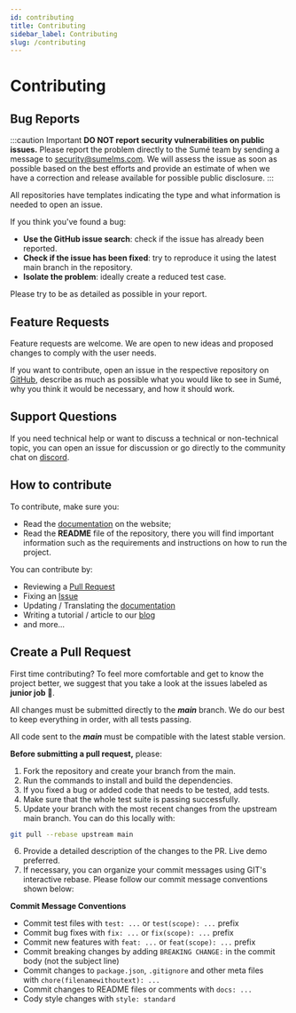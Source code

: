 ```yaml
---
id: contributing
title: Contributing
sidebar_label: Contributing
slug: /contributing
---
```


# Contributing

## Bug Reports

:::caution Important **DO NOT report security vulnerabilities on public issues.** Please report the problem directly to the Sumé team by sending a message to [security@sumelms.com](security@sumelms.com). We will assess the issue as soon as possible based on the best efforts and provide an estimate of when we have a correction and release available for possible public disclosure. :::

All repositories have templates indicating the type and what information is needed to open an issue.

If you think you've found a bug:

- **Use the GitHub issue search**: check if the issue has already been reported.
- **Check if the issue has been fixed**: try to reproduce it using the latest main branch in the repository.
- **Isolate the problem**: ideally create a reduced test case.

Please try to be as detailed as possible in your report.

## Feature Requests

Feature requests are welcome. We are open to new ideas and proposed changes to comply with the user needs.

If you want to contribute, open an issue in the respective repository on [GitHub](https://github.com/sumelms), describe as much as possible what you would like to see in Sumé, why you think it would be necessary, and how it should work.

## Support Questions

If you need technical help or want to discuss a technical or non-technical topic, you can open an issue for discussion or go directly to the community chat on [discord](https://discord.com/invite/aaJzjBunTZ).

## How to contribute

To contribute, make sure you:

- Read the [documentation](https://sumelms.com/docs/) on the website;
- Read the **README** file of the repository, there you will find important information such as the requirements and instructions on how to run the project.

You can contribute by:

- Reviewing a [Pull Request](https://github.com/sumelms)
- Fixing an [Issue](https://github.com/sumelms)
- Updating / Translating the [documentation](https://github.com/sumelms/website/tree/main/docs)
- Writing a tutorial / article to our [blog](https://medium.com/sumelms)
- and more...

## Create a Pull Request

First time contributing? To feel more comfortable and get to know the project better, we suggest that you take a look at the issues labeled as **junior job :baby:**.

All changes must be submitted directly to the ***main*** branch. We do our best to keep everything in order, with all tests passing.

All code sent to the ***main*** must be compatible with the latest stable version.

**Before submitting a pull request,** please:

1. Fork the repository and create your branch from the main.
2. Run the commands to install and build the dependencies.
3. If you fixed a bug or added code that needs to be tested, add tests.
4. Make sure that the whole test suite is passing successfully.
5. Update your branch with the most recent changes from the upstream main branch. You can do this locally with:

  ```sh
  git pull --rebase upstream main
  ```

6. Provide a detailed description of the changes to the PR. Live demo preferred.
7. If necessary, you can organize your commit messages using GIT's interactive rebase. Please follow our commit message conventions shown below:

  **Commit Message Conventions**

  - Commit test files with `test: ...` or `test(scope): ...` prefix
  - Commit bug fixes with `fix: ...` or `fix(scope): ...` prefix
  - Commit new features with `feat: ...` or `feat(scope): ...` prefix
  - Commit breaking changes by adding `BREAKING CHANGE:` in the commit body (not the subject line)
  - Commit changes to `package.json`, `.gitignore` and other meta files with `chore(filenamewithoutext): ...`
  - Commit changes to README files or comments with `docs: ...`
  - Cody style changes with `style: standard`